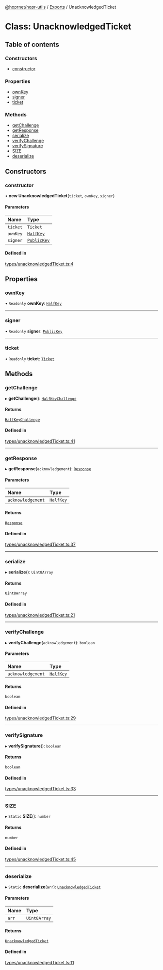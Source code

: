 [@hoprnet/hopr-utils](../README.md) / [Exports](../modules.md) / UnacknowledgedTicket

# Class: UnacknowledgedTicket

## Table of contents

### Constructors

- [constructor](unacknowledgedticket.md#constructor)

### Properties

- [ownKey](unacknowledgedticket.md#ownkey)
- [signer](unacknowledgedticket.md#signer)
- [ticket](unacknowledgedticket.md#ticket)

### Methods

- [getChallenge](unacknowledgedticket.md#getchallenge)
- [getResponse](unacknowledgedticket.md#getresponse)
- [serialize](unacknowledgedticket.md#serialize)
- [verifyChallenge](unacknowledgedticket.md#verifychallenge)
- [verifySignature](unacknowledgedticket.md#verifysignature)
- [SIZE](unacknowledgedticket.md#size)
- [deserialize](unacknowledgedticket.md#deserialize)

## Constructors

### constructor

• **new UnacknowledgedTicket**(`ticket`, `ownKey`, `signer`)

#### Parameters

| Name | Type |
| :------ | :------ |
| `ticket` | [`Ticket`](ticket.md) |
| `ownKey` | [`HalfKey`](halfkey.md) |
| `signer` | [`PublicKey`](publickey.md) |

#### Defined in

[types/unacknowledgedTicket.ts:4](https://github.com/hoprnet/hoprnet/blob/master/packages/utils/src/types/unacknowledgedTicket.ts#L4)

## Properties

### ownKey

• `Readonly` **ownKey**: [`HalfKey`](halfkey.md)

___

### signer

• `Readonly` **signer**: [`PublicKey`](publickey.md)

___

### ticket

• `Readonly` **ticket**: [`Ticket`](ticket.md)

## Methods

### getChallenge

▸ **getChallenge**(): [`HalfKeyChallenge`](halfkeychallenge.md)

#### Returns

[`HalfKeyChallenge`](halfkeychallenge.md)

#### Defined in

[types/unacknowledgedTicket.ts:41](https://github.com/hoprnet/hoprnet/blob/master/packages/utils/src/types/unacknowledgedTicket.ts#L41)

___

### getResponse

▸ **getResponse**(`acknowledgement`): [`Response`](response.md)

#### Parameters

| Name | Type |
| :------ | :------ |
| `acknowledgement` | [`HalfKey`](halfkey.md) |

#### Returns

[`Response`](response.md)

#### Defined in

[types/unacknowledgedTicket.ts:37](https://github.com/hoprnet/hoprnet/blob/master/packages/utils/src/types/unacknowledgedTicket.ts#L37)

___

### serialize

▸ **serialize**(): `Uint8Array`

#### Returns

`Uint8Array`

#### Defined in

[types/unacknowledgedTicket.ts:21](https://github.com/hoprnet/hoprnet/blob/master/packages/utils/src/types/unacknowledgedTicket.ts#L21)

___

### verifyChallenge

▸ **verifyChallenge**(`acknowledgement`): `boolean`

#### Parameters

| Name | Type |
| :------ | :------ |
| `acknowledgement` | [`HalfKey`](halfkey.md) |

#### Returns

`boolean`

#### Defined in

[types/unacknowledgedTicket.ts:29](https://github.com/hoprnet/hoprnet/blob/master/packages/utils/src/types/unacknowledgedTicket.ts#L29)

___

### verifySignature

▸ **verifySignature**(): `boolean`

#### Returns

`boolean`

#### Defined in

[types/unacknowledgedTicket.ts:33](https://github.com/hoprnet/hoprnet/blob/master/packages/utils/src/types/unacknowledgedTicket.ts#L33)

___

### SIZE

▸ `Static` **SIZE**(): `number`

#### Returns

`number`

#### Defined in

[types/unacknowledgedTicket.ts:45](https://github.com/hoprnet/hoprnet/blob/master/packages/utils/src/types/unacknowledgedTicket.ts#L45)

___

### deserialize

▸ `Static` **deserialize**(`arr`): [`UnacknowledgedTicket`](unacknowledgedticket.md)

#### Parameters

| Name | Type |
| :------ | :------ |
| `arr` | `Uint8Array` |

#### Returns

[`UnacknowledgedTicket`](unacknowledgedticket.md)

#### Defined in

[types/unacknowledgedTicket.ts:11](https://github.com/hoprnet/hoprnet/blob/master/packages/utils/src/types/unacknowledgedTicket.ts#L11)
